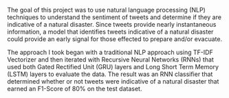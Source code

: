 The goal of this project was to use natural language processing (NLP) techniques to understand the sentiment of tweets and determine if they are indicative of a natural disaster. Since tweets provide nearly instantaneous information, a model that identifies tweets indicative of a natural disaster could provide an early signal for those effected to prepare and/or evacuate.

The approach I took began with a traditional NLP approach using TF-IDF Vectorizer and then iterated with Recursive Neural Networks (RNNs) that used both Gated Rectified Unit (GRU) layers and Long Short Term Memory (LSTM) layers to evaluate the data. The result was an RNN classifier that determined whether or not tweets were indicative of a natural disaster that earned an F1-Score of 80% on the test dataset.
